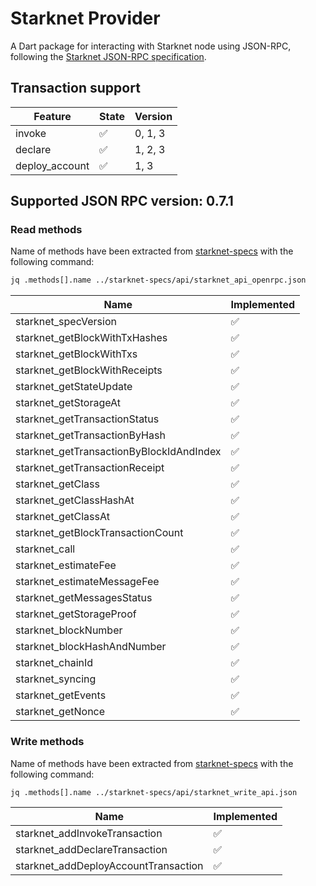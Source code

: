 # Starknet Provider

A Dart package for interacting with Starknet node using JSON-RPC, following the [Starknet JSON-RPC specification](https://github.com/starkware-libs/starknet-specs.git).


## Transaction support

| Feature        | State              | Version |
| -------------- | ------------------ | ------- |
| invoke         | ✅                 | 0, 1, 3    |
| declare        | ✅                 | 1, 2, 3    |
| deploy_account | ✅                 | 1, 3       |

## Supported JSON RPC version: 0.7.1

### Read methods

Name of methods have been extracted from [starknet-specs](https://github.com/starkware-libs/starknet-specs.git) with the following command:
```bash
jq .methods[].name ../starknet-specs/api/starknet_api_openrpc.json
```
| Name                                       | Implemented  |              
| ------------------------------------------ | ------------ |
| starknet_specVersion                       | ✅           |
| starknet_getBlockWithTxHashes              | ✅           |
| starknet_getBlockWithTxs                   | ✅           |
| starknet_getBlockWithReceipts              | ✅           |
| starknet_getStateUpdate                    | ✅           |
| starknet_getStorageAt                      | ✅           |
| starknet_getTransactionStatus              | ✅           |
| starknet_getTransactionByHash              | ✅           |
| starknet_getTransactionByBlockIdAndIndex   | ✅           |
| starknet_getTransactionReceipt             | ✅           |
| starknet_getClass                          | ✅           |
| starknet_getClassHashAt                    | ✅           |
| starknet_getClassAt                        | ✅           |
| starknet_getBlockTransactionCount          | ✅           |
| starknet_call                              | ✅           |
| starknet_estimateFee                       | ✅           |
| starknet_estimateMessageFee                | ✅           |
| starknet_getMessagesStatus                 | ✅           |
| starknet_getStorageProof                   | ✅           |
| starknet_blockNumber                       | ✅           |
| starknet_blockHashAndNumber                | ✅           |
| starknet_chainId                           | ✅           |
| starknet_syncing                           | ✅           |
| starknet_getEvents                         | ✅           |
| starknet_getNonce                          | ✅           |

### Write methods

Name of methods have been extracted from [starknet-specs](https://github.com/starkware-libs/starknet-specs.git) with the following command:
```bash
jq .methods[].name ../starknet-specs/api/starknet_write_api.json
```

| Name                                       | Implemented  |              
|--------------------------------------------|--------------|
| starknet_addInvokeTransaction              | ✅           |
| starknet_addDeclareTransaction             | ✅           |
| starknet_addDeployAccountTransaction       | ✅           |


